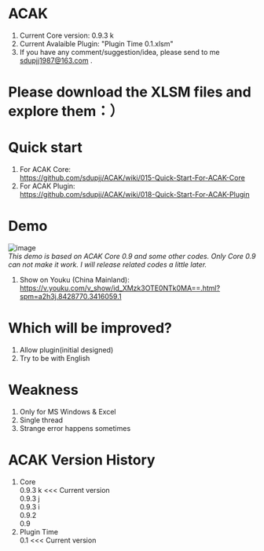 ﻿# ACAK
1. Current Core version: 0.9.3 k  
2. Current Avalaible Plugin: "Plugin Time 0.1.xlsm"
3. If you have any comment/suggestion/idea, please send to me sdupjj1987@163.com . 

# Please download the XLSM files and explore them：）

# Quick start
1. For ACAK Core:  
https://github.com/sdupjj/ACAK/wiki/015-Quick-Start-For-ACAK-Core
2. For ACAK Plugin:  
https://github.com/sdupjj/ACAK/wiki/018-Quick-Start-For-ACAK-Plugin

# Demo
 ![image](https://github.com/sdupjj/ACAK/blob/master/screenshots/20181224%20DEMO%2001.jpg)  
*This demo is based on ACAK Core 0.9 and some other codes. Only Core 0.9 can not make it work. I will release related codes a little later.*   
1. Show on Youku (China Mainland):  
https://v.youku.com/v_show/id_XMzk3OTE0NTk0MA==.html?spm=a2h3j.8428770.3416059.1  

# Which will be improved?
1. Allow plugin(initial designed)
2. Try to be with English  

# Weakness
1. Only for MS Windows & Excel
2. Single thread  
3. Strange error happens sometimes  

# ACAK Version History  
1. Core  
0.9.3 k  <<< Current version  
0.9.3 j  
0.9.3 i    
0.9.2  
0.9  
2. Plugin Time  
0.1  <<< Current version  